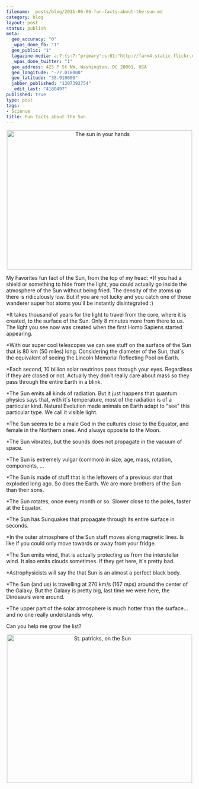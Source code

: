 ```yaml
--- 
filename: _posts/blog/2011-06-06-fun-facts-about-the-sun.md
category: blog
layout: post
status: publish
meta: 
  geo_accuracy: "0"
  _wpas_done_fb: "1"
  geo_public: "1"
  tagazine-media: a:7:{s:7:"primary";s:61:"http://farm4.static.flickr.com/3194/3078916756_6a6fc674ca.jpg";s:6:"images";a:2:{s:61:"http://farm4.static.flickr.com/3194/3078916756_6a6fc674ca.jpg";a:6:{s:8:"file_url";s:61:"http://farm4.static.flickr.com/3194/3078916756_6a6fc674ca.jpg";s:5:"width";s:3:"500";s:6:"height";s:3:"375";s:4:"type";s:5:"image";s:4:"area";s:6:"187500";s:9:"file_path";s:0:"";}s:61:"http://farm3.static.flickr.com/2791/4441561258_6b15ae7131.jpg";a:6:{s:8:"file_url";s:61:"http://farm3.static.flickr.com/2791/4441561258_6b15ae7131.jpg";s:5:"width";s:3:"500";s:6:"height";s:3:"400";s:4:"type";s:5:"image";s:4:"area";s:6:"200000";s:9:"file_path";s:0:"";}}s:6:"videos";a:0:{}s:11:"image_count";s:1:"2";s:6:"author";s:7:"4180497";s:7:"blog_id";s:7:"8438084";s:9:"mod_stamp";s:19:"2011-06-06 22:22:35";}
  _wpas_done_twitter: "1"
  geo_address: 425 P St NW, Washington, DC 20001, USA
  geo_longitude: "-77.018000"
  geo_latitude: "38.910000"
  jabber_published: "1307392754"
  _edit_last: "4180497"
published: true
type: post
tags: 
- Science
title: Fun facts about the Sun
---
```

<p style="text-align:center;"><a title="The sun in your hands by brunosan, on Flickr" href="http://www.flickr.com/photos/nasonurb/3078916756/"><img class="aligncenter" src="http://farm4.static.flickr.com/3194/3078916756_6a6fc674ca.jpg" alt="The sun in your hands" width="500" height="375" /></a></p>
My Favorites fun fact of the Sun, from the top of my head:

<!--more-->*If you had a shield or something to hide from the light, you could actually go inside the atmosphere of the Sun without being fried. The density of the atoms up there is ridiculously low. But if you are not lucky and you catch one of those wanderer super hot atoms you´ll be instantly disintegrated :)

*It takes thousand of years for the light to travel from the core, where it is created, to the surface of the Sun. Only 8 minutes more from there to us. The light you see now was created when the first Homo Sapiens started appearing.

*With our super cool telescopes we can see stuff on the surface of the Sun that is 80 km (50 miles) long. Considering the diameter of the Sun, that´s the equivalent of seeing the Lincoln Memorial Reflecting Pool on Earth.

*Each second, 10 billion solar neutrinos pass through your eyes. Regardless if they are closed or not. Actually they don´t really care about mass so they pass through the entire Earth in a blink.

*The Sun emits all kinds of radiation. But it just happens that quantum physics says that, with it´s temperature, most of the radiation is of a particular kind. Natural Evolution made animals on Earth adapt to "see" this particular type. We call it visible light.

*The Sun seems to be a male God in the cultures close to the Equator, and female in the Northern ones. And always opposite to the Moon.

*The Sun vibrates, but the sounds does not propagate in the vacuum of space.

*The Sun is extremely vulgar (common) in size, age, mass, rotation, components, ...

*The Sun is made of stuff that is the leftovers of a previous star that exploded long ago. So does the Earth. We are more brothers of the Sun than their sons.

*The Sun rotates, once every month or so. Slower close to the poles, faster at the Equator.

*The Sun has Sunquakes that propagate through its entire surface in seconds.

*In the outer atmosphere of the Sun stuff moves along magnetic lines. Is like if you could only move towards or away from your fridge.

*The Sun emits wind, that is actually protecting us from the interstellar wind. It also emits clouds sometimes. If they get here, it´s pretty bad.

*Astrophysicists will say the that Sun is an almost a perfect black body.

*The Sun (and us) is travelling at 270 km/s (167 mps) around the center of the Galaxy. But the Galaxy is pretty big, last time we were here, the Dinosaurs were around.

*The upper part of the solar atmosphere is much hotter than the surface... and no one really understands why.

Can you help me grow the list?
<p style="text-align:center;"><a title="St. patricks, on the Sun by brunosan, on Flickr" href="http://www.flickr.com/photos/nasonurb/4441561258/"><img class="aligncenter" src="http://farm3.static.flickr.com/2791/4441561258_6b15ae7131.jpg" alt="St. patricks, on the Sun" width="500" height="400" /></a></p>

